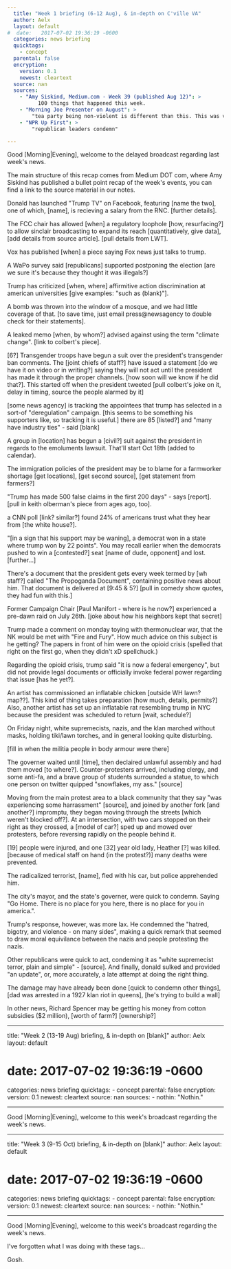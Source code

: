 ```yaml
---
  title: "Week 1 briefing (6-12 Aug), & in-depth on C'ville VA"
  author: Aelx
  layout: default
#  date:   2017-07-02 19:36:19 -0600
  categories: news briefing
  quicktags:
    - concept
  parental: false
  encryption:
    version: 0.1
    newest: cleartext
  source: nan
  sources:
    - "Amy Siskind, Medium.com - Week 39 (published Aug 12)": >
          100 things that happened this week.
    - "Morning Joe Presenter on August": >
        "tea party being non-violent is different than this. This was violent."
    - "NPR Up First": >
        "republican leaders condemn"

---
```


Good [Morning|Evening], welcome to the delayed broadcast regarding last
week's news.

The main structure of this recap comes from Medium DOT com, where
Amy Siskind has published a bullet point recap of the week's events,
you can find a link to the source material in our notes.

Donald has launched "Trump TV" on Facebook, featuring [name the two],
one of which, [name], is recieving a salary from the RNC. [further details].

The FCC chair has allowed [when] a regulatory loophole [how, resurfacing?] to
allow sinclair broadcasting to expand its reach [quantitatively, give data], [add details from source article]. [pull details from LWT].

Vox has published [when] a piece saying Fox news just talks to trump.

A WaPo survey said [republicans] supported postponing the election
[are we sure it's because they thought it was illegals?]

Trump has criticized [when, where] affirmitive action discrimination
at american universities [give examples: "such as (blank)"].

A bomb was thrown into the window of a mosque, and we had little
coverage of that. [to save time, just email press@newsagency to double
check for their statements].

A leaked memo [when, by whom?] advised against using the term "climate change". [link to colbert's piece].

[6?] Transgender troops have begun a suit over the president's transgender
ban comments. The [joint chiefs of staff?] have issued a statement
[do we have it on video or in writing?] saying they will not act
until the president has made it through the proper channels. [how soon
will we know if he did that?]. This started off when the president
tweeted [pull colbert's joke on it, delay in timing, source the people alarmed by it]

[some news agency] is tracking the appointees that trump has selected
in a sort-of "deregulation" campaign. [this seems to be something his
supporters like, so tracking it is useful.] there are 85 [listed?] and
"many have industry ties" - said [blank]

A group in [location] has begun a [civil?] suit against the president
in regards to the emoluments lawsuit. That'll start Oct 18th (added
to calendar).

The immigration policies of the president may be to blame for a farmworker
shortage [get locations], [get second source], [get statement from farmers?]

"Trump has made 500 false claims in the first 200 days" - says [report].
[pull in keith olberman's piece from ages ago, too].

a CNN poll [link? similar?] found 24% of americans trust what they hear
from [the white house?].

"[in a sign that his support may be waning], a democrat won in a state
where trump won by 22 points". You may recall earlier when the democrats
pushed to win a [contested?] seat [name of dude, opponent] and lost.
[further...]

There's a document that the president gets every week termed by [wh staff?]
called "The Propoganda Document", containing positive news about him.
That document is delivered at [9:45 & 5?] [pull in comedy show quotes,
they had fun with this.]

Former Campaign Chair [Paul Manifort - where is he now?] experienced
a pre-dawn raid on July 26th. [joke about how his neighbors kept that secret]

Trump made a comment on monday toying with thermonuclear war, that
the NK would be met with "Fire and Fury". How much advice on this subject
is he getting? The papers in front of him were on the opioid crisis
(spelled that right on the first go, when they didn't xD spellchuck.)

Regarding the opioid crisis, trump said "it is now a federal emergency",
but did not provide legal documents or officially invoke federal power
regarding that issue [has he yet?].

An artist has commissioned an inflatable chicken [outside WH lawn? map??]. This kind of thing takes preparation [how much, details, permits?]
Also, another artist has set up an inflatable rat resembling trump
in NYC because the president was scheduled to return [wait, schedule?]

On Friday night, white supremecists, nazis, and the klan marched without
masks, holding tiki/lawn torches, and in general looking quite disturbing.

[fill in when the militia people in body armour were there]

The governer waited until [time], then declaired unlawful assembly and
had them moved [to where?]. Counter-protesters arrived, including
clergy, and some anti-fa, and a brave group of students surrounded
a statue, to which one person on twitter quipped "snowflakes, my ass."
[source]

Moving from the main protest area to a black community that they say
"was experiencing some harrassment" [source], and joined by another
fork [and another?] impromptu, they began moving through the streets
[which weren't blocked off?]. At an intersection, with two cars stopped on their right as they crossed, a [model of car?] sped up
and mowed over protesters, before reversing rapidly on the people behind it.

[19] people were injured, and one [32] year old lady, Heather [?] was
killed. [because of medical staff on hand (in the protest?)] many
deaths were prevented.

The radicalized terrorist, [name], fled with his car, but police apprehended him.

The city's mayor, and the state's governer, were quick to condemn.
Saying "Go Home. There is no place for you here, there is no place
for you in america.".

Trump's response, however, was more lax. He condemned the "hatred,
bigotry, and violence - on many sides", making a quick remark that
seemed to draw moral equivilance between the nazis and people protesting
the nazis.

Other republicans were quick to act, condeming it as "white supremecist terror, plain and simple" - [source]. And finally,
donald sulked and provided "an update", or, more accurately,
a late attempt at doing the right thing.

The damage may have already been done [quick to condemn other things],
[dad was arrested in a 1927 klan riot in queens], [he's trying to build a wall]

In other news, Richard Spencer may be getting his money from cotton
subsidies ($2 million), [worth of farm?] [ownership?]


---
  title: "Week 2 (13-19 Aug) briefing, & in-depth on [blank]"
  author: Aelx
  layout: default
#  date:   2017-07-02 19:36:19 -0600
  categories: news briefing
  quicktags:
    - concept
  parental: false
  encryption:
    version: 0.1
    newest: cleartext
  source: nan
  sources:
    - nothin:
      "Nothin."

---

Good [Morning|Evening], welcome to this week's broadcast regarding the
week's news.

---
  title: "Week 3 (9-15 Oct) briefing, & in-depth on [blank]"
  author: Aelx
  layout: default
#  date:   2017-07-02 19:36:19 -0600
  categories: news briefing
  quicktags:
    - concept
  parental: false
  encryption:
    version: 0.1
    newest: cleartext
  source: nan
  sources:
    - nothin:
      "Nothin."

---

Good [Morning|Evening], welcome to this week's broadcast regarding the
week's news.

I've forgotten what I was doing with these tags...

Gosh.
